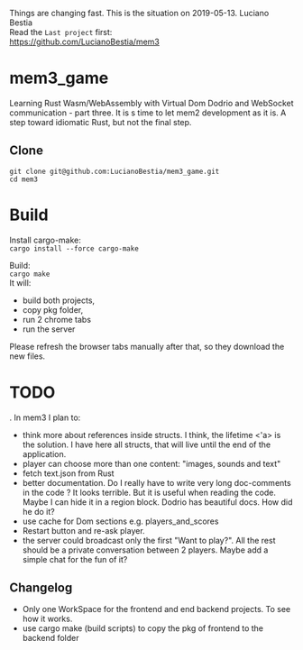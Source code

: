 Things are changing fast. This is the situation on 2019-05-13. Luciano Bestia  
Read the `Last project` first:  
https://github.com/LucianoBestia/mem3  
# mem3_game
Learning Rust Wasm/WebAssembly with Virtual Dom Dodrio and WebSocket communication - part three.
It is s time to let mem2 development as it is. A step toward idiomatic Rust, but not the final step.
## Clone
```
git clone git@github.com:LucianoBestia/mem3_game.git
cd mem3
```
# Build
Install cargo-make:  
`cargo install --force cargo-make`  
  
Build:  
`cargo make`  
It will:
- build both projects, 
- copy pkg folder,
- run 2 chrome tabs
- run the server  
  
Please refresh the browser tabs manually after that, so they download the new files.  

# TODO
. In mem3 I plan to:
- think more about references inside structs. I think, the lifetime <'a> is the solution. I have here all structs, that will live until the end of the application.  
- player can choose more than one content: "images, sounds and text"
- fetch text.json from Rust
- better documentation. Do I really have to write very long doc-comments in the code ? It looks terrible. But it is useful when reading the code. Maybe I can hide it in a region block. Dodrio has beautiful docs. How did he do it?  
- use cache for Dom sections e.g. players_and_scores
- Restart button and re-ask player.  
- the server could broadcast only the first "Want to play?". All the rest should be a private conversation between 2 players. Maybe add a simple chat for the fun of it? 

## Changelog
- Only one WorkSpace for the frontend and end backend projects. To see how it works.  
- use cargo make (build scripts) to copy the pkg of frontend to the backend folder  



